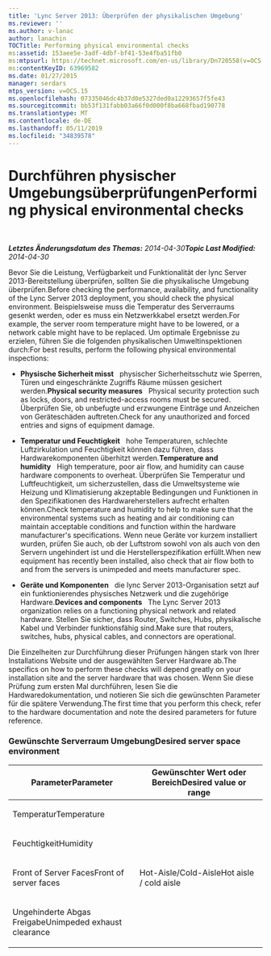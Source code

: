```yaml
---
title: 'Lync Server 2013: Überprüfen der physikalischen Umgebung'
ms.reviewer: ''
ms.author: v-lanac
author: lanachin
TOCTitle: Performing physical environmental checks
ms:assetid: 153aee5e-3adf-4dbf-bf41-53e4fba51fb0
ms:mtpsurl: https://technet.microsoft.com/en-us/library/Dn720558(v=OCS.15)
ms:contentKeyID: 63969582
ms.date: 01/27/2015
manager: serdars
mtps_version: v=OCS.15
ms.openlocfilehash: 07335046dc4b37d0e5327ded0a12293657f5fe43
ms.sourcegitcommit: bb53f131fabb03a66f0d000f8ba668fbad190778
ms.translationtype: MT
ms.contentlocale: de-DE
ms.lasthandoff: 05/11/2019
ms.locfileid: "34839578"
---
```

<div data-xmlns="http://www.w3.org/1999/xhtml">

<div class="topic" data-xmlns="http://www.w3.org/1999/xhtml" data-msxsl="urn:schemas-microsoft-com:xslt" data-cs="http://msdn.microsoft.com/en-us/">

<div data-asp="http://msdn2.microsoft.com/asp">

# <a name="performing-physical-environmental-checks"></a><span data-ttu-id="51e1a-102">Durchführen physischer Umgebungsüberprüfungen</span><span class="sxs-lookup"><span data-stu-id="51e1a-102">Performing physical environmental checks</span></span>

</div>

<div id="mainSection">

<div id="mainBody">

<span> </span>

<span data-ttu-id="51e1a-103">_**Letztes Änderungsdatum des Themas:** 2014-04-30_</span><span class="sxs-lookup"><span data-stu-id="51e1a-103">_**Topic Last Modified:** 2014-04-30_</span></span>

<span data-ttu-id="51e1a-104">Bevor Sie die Leistung, Verfügbarkeit und Funktionalität der lync Server 2013-Bereitstellung überprüfen, sollten Sie die physikalische Umgebung überprüfen.</span><span class="sxs-lookup"><span data-stu-id="51e1a-104">Before checking the performance, availability, and functionality of the Lync Server 2013 deployment, you should check the physical environment.</span></span> <span data-ttu-id="51e1a-105">Beispielsweise muss die Temperatur des Serverraums gesenkt werden, oder es muss ein Netzwerkkabel ersetzt werden.</span><span class="sxs-lookup"><span data-stu-id="51e1a-105">For example, the server room temperature might have to be lowered, or a network cable might have to be replaced.</span></span> <span data-ttu-id="51e1a-106">Um optimale Ergebnisse zu erzielen, führen Sie die folgenden physikalischen Umweltinspektionen durch:</span><span class="sxs-lookup"><span data-stu-id="51e1a-106">For best results, perform the following physical environmental inspections:</span></span>

  - <span data-ttu-id="51e1a-107">**Physische Sicherheit misst**   physischer Sicherheitsschutz wie Sperren, Türen und eingeschränkte Zugriffs Räume müssen gesichert werden.</span><span class="sxs-lookup"><span data-stu-id="51e1a-107">**Physical security measures**   Physical security protection such as locks, doors, and restricted-access rooms must be secured.</span></span> <span data-ttu-id="51e1a-108">Überprüfen Sie, ob unbefugte und erzwungene Einträge und Anzeichen von Geräteschäden auftreten.</span><span class="sxs-lookup"><span data-stu-id="51e1a-108">Check for any unauthorized and forced entries and signs of equipment damage.</span></span>

  - <span data-ttu-id="51e1a-109">**Temperatur und Feuchtigkeit**   hohe Temperaturen, schlechte Luftzirkulation und Feuchtigkeit können dazu führen, dass Hardwarekomponenten überhitzt werden.</span><span class="sxs-lookup"><span data-stu-id="51e1a-109">**Temperature and humidity**   High temperature, poor air flow, and humidity can cause hardware components to overheat.</span></span> <span data-ttu-id="51e1a-110">Überprüfen Sie Temperatur und Luftfeuchtigkeit, um sicherzustellen, dass die Umweltsysteme wie Heizung und Klimatisierung akzeptable Bedingungen und Funktionen in den Spezifikationen des Hardwareherstellers aufrecht erhalten können.</span><span class="sxs-lookup"><span data-stu-id="51e1a-110">Check temperature and humidity to help to make sure that the environmental systems such as heating and air conditioning can maintain acceptable conditions and function within the hardware manufacturer's specifications.</span></span> <span data-ttu-id="51e1a-111">Wenn neue Geräte vor kurzem installiert wurden, prüfen Sie auch, ob der Luftstrom sowohl von als auch von den Servern ungehindert ist und die Herstellerspezifikation erfüllt.</span><span class="sxs-lookup"><span data-stu-id="51e1a-111">When new equipment has recently been installed, also check that air flow both to and from the servers is unimpeded and meets manufacturer spec.</span></span>

  - <span data-ttu-id="51e1a-112">**Geräte und Komponenten**   die lync Server 2013-Organisation setzt auf ein funktionierendes physisches Netzwerk und die zugehörige Hardware.</span><span class="sxs-lookup"><span data-stu-id="51e1a-112">**Devices and components**   The Lync Server 2013 organization relies on a functioning physical network and related hardware.</span></span> <span data-ttu-id="51e1a-113">Stellen Sie sicher, dass Router, Switches, Hubs, physikalische Kabel und Verbinder funktionsfähig sind.</span><span class="sxs-lookup"><span data-stu-id="51e1a-113">Make sure that routers, switches, hubs, physical cables, and connectors are operational.</span></span>

<span data-ttu-id="51e1a-114">Die Einzelheiten zur Durchführung dieser Prüfungen hängen stark von Ihrer Installations Website und der ausgewählten Server Hardware ab.</span><span class="sxs-lookup"><span data-stu-id="51e1a-114">The specifics on how to perform these checks will depend greatly on your installation site and the server hardware that was chosen.</span></span> <span data-ttu-id="51e1a-115">Wenn Sie diese Prüfung zum ersten Mal durchführen, lesen Sie die Hardwaredokumentation, und notieren Sie sich die gewünschten Parameter für die spätere Verwendung.</span><span class="sxs-lookup"><span data-stu-id="51e1a-115">The first time that you perform this check, refer to the hardware documentation and note the desired parameters for future reference.</span></span>

### <a name="desired-server-space-environment"></a><span data-ttu-id="51e1a-116">Gewünschte Serverraum Umgebung</span><span class="sxs-lookup"><span data-stu-id="51e1a-116">Desired server space environment</span></span>

<table>
<colgroup>
<col style="width: 50%" />
<col style="width: 50%" />
</colgroup>
<thead>
<tr class="header">
<th><span data-ttu-id="51e1a-117">Parameter</span><span class="sxs-lookup"><span data-stu-id="51e1a-117">Parameter</span></span></th>
<th><span data-ttu-id="51e1a-118">Gewünschter Wert oder Bereich</span><span class="sxs-lookup"><span data-stu-id="51e1a-118">Desired value or range</span></span></th>
</tr>
</thead>
<tbody>
<tr class="odd">
<td><p><span data-ttu-id="51e1a-119">Temperatur</span><span class="sxs-lookup"><span data-stu-id="51e1a-119">Temperature</span></span></p></td>
<td></td>
</tr>
<tr class="even">
<td><p><span data-ttu-id="51e1a-120">Feuchtigkeit</span><span class="sxs-lookup"><span data-stu-id="51e1a-120">Humidity</span></span></p></td>
<td></td>
</tr>
<tr class="odd">
<td><p><span data-ttu-id="51e1a-121">Front of Server Faces</span><span class="sxs-lookup"><span data-stu-id="51e1a-121">Front of server faces</span></span></p></td>
<td><p><span data-ttu-id="51e1a-122">Hot-Aisle/Cold-Aisle</span><span class="sxs-lookup"><span data-stu-id="51e1a-122">Hot aisle / cold aisle</span></span></p></td>
</tr>
<tr class="even">
<td><p><span data-ttu-id="51e1a-123">Ungehinderte Abgas Freigabe</span><span class="sxs-lookup"><span data-stu-id="51e1a-123">Unimpeded exhaust clearance</span></span></p></td>
<td></td>
</tr>
</tbody>
</table>


</div>

<span> </span>

</div>

</div>

</div>

